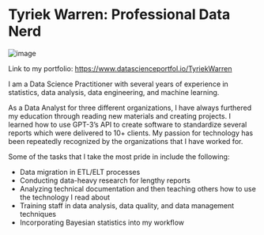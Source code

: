 # Tyriek Warren: Professional Data Nerd
![image](https://github.com/Tyriek-cloud/Tyriek-cloud/assets/62261407/41a38e70-62f4-4871-ae87-4638e87a037d)

Link to my portfolio: https://www.datascienceportfol.io/TyriekWarren

I am a Data Science Practitioner with several years of experience in statistics, data analysis, data engineering, and machine learning.

As a Data Analyst for three different organizations, I have always furthered my education through reading new materials and creating projects. I learned how to use GPT-3’s API to create software to standardize several reports which were delivered to 10+ clients. My passion for technology has been repeatedly recognized by the organizations that I have worked for.

Some of the tasks that I take the most pride in include the following:
- Data migration in ETL/ELT processes
- Conducting data-heavy research for lengthy reports
- Analyzing technical documentation and then teaching others how to use the technology I read about
- Training staff in data analysis, data quality, and data management techniques
- Incorporating Bayesian statistics into my workflow
